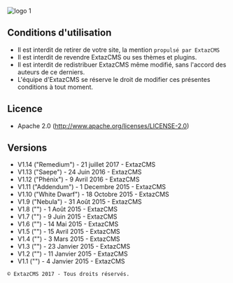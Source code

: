 ![logo 1](http://extaz-cms.fr/images/logo.png)

## Conditions d'utilisation
* Il est interdit de retirer de votre site, la mention `propulsé par ExtazCMS`
* Il est interdit de revendre ExtazCMS ou ses thèmes et plugins.
* Il est interdit de redistribuer ExtazCMS même modifié, sans l'accord des auteurs de ce derniers.
* L'équipe d'ExtazCMS se réserve le droit de modifier ces présentes conditions à tout moment.

## Licence
* Apache 2.0  (http://www.apache.org/licenses/LICENSE-2.0)

## Versions
* V1.14 ("Remedium") - 21 juillet 2017 - ExtazCMS
* V1.13 ("Saepe") - 24 Juin 2016 - ExtazCMS
* V1.12 ("Phénix") - 9 Avril 2016 - ExtazCMS
* V1.11 ("Addendum") - 1 Decembre 2015 - ExtazCMS
* V1.10 ("White Dwarf") - 18 Octobre 2015 - ExtazCMS
* V1.9 ("Nebula") - 31 Août 2015 - ExtazCMS
* V1.8 ("") -  1 Août 2015 - ExtazCMS
* V1.7 ("") -  9 Juin 2015 - ExtazCMS
* V1.6 ("") - 14 Mai 2015 - ExtazCMS
* V1.5 ("") - 15 Avril 2015 - ExtazCMS
* V1.4 ("") -  3 Mars 2015 - ExtazCMS
* V1.3 ("") - 23 Janvier 2015 - ExtazCMS
* V1.2 ("") - 11 Janvier 2015 - ExtazCMS
* V1.1 ("") -  4 Janvier 2015 - ExtazCMS


`© ExtazCMS 2017 - Tous droits réservés.`

